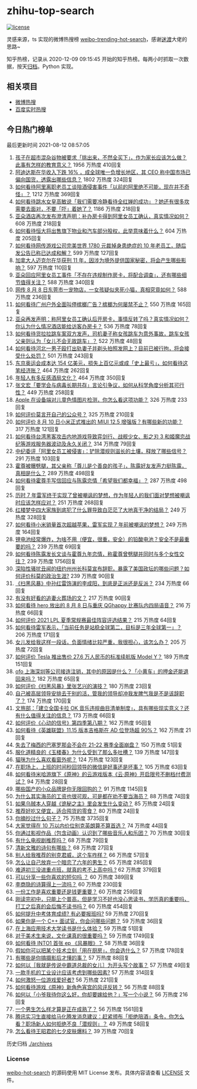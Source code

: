 # zhihu-top-search

[![license](https://img.shields.io/github/license/Arrackisarookie/zhihu-top-search)](https://github.com/Arrackisarookie/zhihu-top-search/blob/master/LICENSE)

灵感来源，ts 实现的微博热搜榜 [weibo-trending-hot-search](https://github.com/justjavac/weibo-trending-hot-search)，感谢[迷渡](https://github.com/justjavac)大佬的思路~

知乎热榜，记录从 2020-12-09 09:15:45 开始的知乎热榜。每两小时抓取一次数据，按天[归档](./archives)。Python 实现。

## 相关项目
+ [微博热搜](https://github.com/Arrackisarookie/weibo-hot-search)
+ [百度实时热搜](https://github.com/Arrackisarookie/baidu-hot-search)

## 今日热门榜单

<!-- Rank Begin -->

最后更新时间 2021-08-12 08:57:05

1. [孩子在超市混杂谷物被要求「挑出来，不然全买下」，作为家长应该怎么做？此事有怎样的教育意义？](https://www.zhihu.com/question/478743131) 1956 万热度 410回复
1. [阿迪达斯在华收入下跌 16% ，成全球唯一负增长地区，其 CEO 称中国市场已偏向国货，透露出哪些信息？](https://www.zhihu.com/question/478894440) 1802 万热度 324回复
1. [如何看待阿里离职老员工谈陪酒侵害事件「以前的阿里绝不可能，现在并不奇怪」？](https://www.zhihu.com/question/478673050) 1212 万热度 369回复
1. [如何看待跳水女皇高敏说「我们需要冷静看待全红婵的成功」？她还有很多坎需要去面对，不要「吓」着她了？](https://www.zhihu.com/question/478496818) 1186 万热度 218回复
1. [亚朵酒店再次发布澄清声明：补办房卡得到阿里女员工确认，真实情况如何？](https://www.zhihu.com/question/478965464) 608 万热度 218回复
1. [如何看待恒大将出售旗下物业和汽车部分股权，此举意味着什么？](https://www.zhihu.com/question/478792299) 604 万热度 205回复
1. [如何看待网传游戏公司完美世界 1780 元裁掉身患绝症的 10 年老员工，随后发公告已称已达成和解？](https://www.zhihu.com/question/478911569) 599 万热度 127回复
1. [加拿大人迈克尔在华获刑 11 年，因涉为境外提供国家秘密，将会产生哪些影响？](https://www.zhihu.com/question/478912049) 597 万热度 110回复
1. [亚朵回应阿里女员工事件「不存在违规制作房卡，将配合调查」，还有哪些细节值得关注？](https://www.zhihu.com/question/478888111) 588 万热度 340回复
1. [网传 8 月 8 日东莞市一宠物店，一女孩疑似夹死小猫，真相究竟如何？](https://www.zhihu.com/question/478842179) 588 万热度 236回复
1. [如何看待广州户外全面叫停槟榔广告？槟榔为何屡禁不止？](https://www.zhihu.com/question/478469704) 550 万热度 165回复
1. [亚朵再发声明：称阿里女员工确认后开房卡，事情反转了吗？真实情况如何？你认为什么情况酒店能给访客办房卡？](https://www.zhihu.com/question/478967541) 536 万热度 78回复
1. [如何看待货拉拉跳车案双方发声，司机妻子称女孩跳车为意外事故，跳车女孩父亲则认为「女儿不会无故跳车」？](https://www.zhihu.com/question/479088472) 522 万热度 48回复
1. [如何看待河北一男子殴打出轨妻子并剃头拍照发网上？目前已被行拘，将会接受什么处罚？](https://www.zhihu.com/question/479007478) 501 万热度 243回复
1. [东京奥运会成本达 154 亿美元，损失上百亿元或成「史上最亏」，如何看待这笔经济账？](https://www.zhihu.com/question/478393318) 464 万热度 262回复
1. [年轻人有多反感酒局文化？](https://www.zhihu.com/question/478409760) 464 万热度 350回复
1. [张文宏「要学会与病毒长期共存」言论引争议，如何从科学角度分析其可行性？](https://www.zhihu.com/question/478889774) 449 万热度 258回复
1. [Apple 在设备端对儿童色情图片检测，你怎么看这项功能？](https://www.zhihu.com/question/477863997) 326 万热度 233回复
1. [如何评价莫言开自己的公众号？](https://www.zhihu.com/question/478618696) 325 万热度 210回复
1. [如何评价 8 月 10 日小米正式推出的 MIUI 12.5 增强版？有哪些新的功能？](https://www.zhihu.com/question/478811156) 317 万热度 121回复
1. [如何看待台湾黑客攻击内地游戏导致弈剑行、战舰少女、影之刃 3 和姬魔恋战纪等游戏服务器波动及永久关闭？](https://www.zhihu.com/question/478677168) 314 万热度 79回复
1. [中纪委评「阿里女员工被侵害」：铲除潜规则滋长的土壤，释放了哪些信号？](https://www.zhihu.com/question/478746757) 291 万热度 103回复
1. [霍尊被曝劈腿，其父亲称「尊儿是个善良的孩子」，陈露好友发声力挺陈露，真相是什么？](https://www.zhihu.com/question/478881955) 289 万热度 498回复
1. [如何看待霍尊手写信回应与陈露恋情「希望我们都幸福」？](https://www.zhihu.com/question/478999296) 287 万热度 498回复
1. [历时 7 年雷军终于实现了曾被嘲讽的梦想，作为年轻人的我们面对梦想被嘲讽时应该怎样应对？](https://www.zhihu.com/question/478842796) 251 万热度 268回复
1. [红楼梦中四大家族到底犯了什么罪导致白茫茫了大地真干净的结局？](https://www.zhihu.com/question/43561377) 249 万热度 328回复
1. [如何看待小米销量首次超越苹果，雷军实现 7 年前被嘲讽的梦想？](https://www.zhihu.com/question/478822815) 249 万热度 164回复
1. [锂电池经常爆炸，为啥不用（便宜，很重，安全）的铅酸电池？安全不是最重要的吗？](https://www.zhihu.com/question/471001272) 239 万热度 69回复
1. [如何看待陈露发长文谈与霍尊九年恋情，称霍尊曾劈腿并同时与多个女性交往？](https://www.zhihu.com/question/478823109) 239 万热度 1756回复
1. [深陷性骚扰丑闻的纽约州州长科莫宣布辞职，暴露了美国政坛的哪些问题？如何评价科莫的政治生涯?](https://www.zhihu.com/question/478846235) 239 万热度 90回复
1. [《扫黑风暴》中孙红雷饰演的李成阳，到底是正派还是反派？](https://www.zhihu.com/question/478588790) 234 万热度 66回复
1. [有没有好看的追妻火葬场的文？](https://www.zhihu.com/question/402113685) 217 万热度 90回复
1. [如何看待 hero 放出的 8 月 8 日与重庆 QGhappy 比赛队内四局语音？](https://www.zhihu.com/question/478832010) 216 万热度 66回复
1. [如何评价 2021 LPL 夏季常规赛最佳阵容评选结果？](https://www.zhihu.com/question/479039064) 215 万热度 64回复
1. [如何看待雷军表示，「当前任务是站稳全球第二，目标是三年全球第一」？](https://www.zhihu.com/question/478796890) 206 万热度 171回复
1. [女儿发给我这样一段话，负面情绪比较严重，我很担心，该怎么办？](https://www.zhihu.com/question/478521078) 205 万热度 72回复
1. [如何评价 Tesla 推出售价 27.6 万人民币的标准续航版 Model Y？](https://www.zhihu.com/question/470837546) 189 万热度 151回复
1. [ofo 上海深圳等公司接连注销，其中的原因是什么？「小黄车」的押金还能退回来吗？](https://www.zhihu.com/question/478737993) 182 万热度 65回复
1. [如何评价《扫黑风暴》里张艺兴的演技？](https://www.zhihu.com/question/478274728) 180 万热度 23回复
1. [自己被高层领导安排去干别的活，管我的领导却冲我发脾气我是不是该辞职了？](https://www.zhihu.com/question/471985809) 174 万热度 170回复
1. [文旅部：「建立全国卡拉 OK 音乐违规曲目清单制度」，具有哪些现实意义？还有什么值得关注的信息？](https://www.zhihu.com/question/478785591) 173 万热度 66回复
1. [如何评价《心动的信号》第四季第八期？](https://www.zhihu.com/question/479043804) 162 万热度 95回复
1. [如何看待《英雄联盟》11.15 版本吉格斯在 AD 位登场超 90%？](https://www.zhihu.com/question/478522575) 162 万热度 21回复
1. [失去了梅西的巴塞罗那会不会在 21-22 赛季全面崩盘？](https://www.zhihu.com/question/478145278) 150 万热度 51回复
1. [服化道精良的《玉楼春》为什么受到了那么多吐槽？](https://www.zhihu.com/question/475685576) 139 万热度 147回复
1. [猫咪为什么喜欢看窗外呢？](https://www.zhihu.com/question/474360080) 124 万热度 123回复
1. [在职场上，上班的时间秒回领导的微信是好事还是坏事？](https://www.zhihu.com/question/475078004) 105 万热度 63回复
1. [如何看待米哈游旗下《原神》的云游戏版本《云·原神》开启限号不删档付费测试？](https://www.zhihu.com/question/478695308) 94 万热度 28回复
1. [哪些国产的小众品牌是你无限回购的？](https://www.zhihu.com/question/292164259) 91 万热度 1145回复
1. [为什么其实海员的工资也很可观，可是都在劝不要当海员？](https://www.zhihu.com/question/465069987) 88 万热度 74回复
1. [如果乌贼本人穿越《诡秘之主》里会发生什么变动？](https://www.zhihu.com/question/477575615) 85 万热度 24回复
1. [推荐好吃又便宜，适合囤货的零食？](https://www.zhihu.com/question/472377733) 80 万热度 24回复
1. [你摘抄过什么句子？](https://www.zhihu.com/question/314121506) 75 万热度 3735回复
1. [大家觉得在 10 万以内价位别克英朗算不算首选？](https://www.zhihu.com/question/459529684) 74 万热度 44回复
1. [你通过影视作品（包含动画）认识到了哪些音乐人和乐团？](https://www.zhihu.com/question/478900870) 70 万热度 30回复
1. [有什么电视剧推荐吗？](https://www.zhihu.com/question/469035734) 68 万热度 79回复
1. [清新文雅的诗句有哪些？](https://www.zhihu.com/question/433901925) 68 万热度 27回复
1. [别人给我推荐的别克君威，这个车咋样？](https://www.zhihu.com/question/465147017) 66 万热度 57回复
1. [怎么让自己放弃一个暗恋了六年的男生？](https://www.zhihu.com/question/476950025) 65 万热度 285回复
1. [难道初三没进重点班，就真的考不上高中吗 ?](https://www.zhihu.com/question/478571720) 62 万热度 379回复
1. [可以分享一些你喜欢的短句吗 ？](https://www.zhihu.com/question/477133730) 60 万热度 389回复
1. [李商隐的诗算得上一流吗？](https://www.zhihu.com/question/41885927) 60 万热度 230回复
1. [一份工作是喜欢重要还是钱更重要？](https://www.zhihu.com/question/477734490) 60 万热度 259回复
1. [刚读完初中，只能上个普高，但是学习不好也没心思读书，学历真的重要吗，打工之后真的会后悔不读书吗？](https://www.zhihu.com/question/476841665) 60 万热度 454回复
1. [如何提升中考体育成绩? 有必要报班吗?](https://www.zhihu.com/question/477827103) 59 万热度 270回复
1. [如果你是一个 C++ 面试官，你会问哪些问题？](https://www.zhihu.com/question/451327108) 59 万热度 36回复
1. [在上海应用技术大学读书是什么体验？](https://www.zhihu.com/question/62082173) 59 万热度 51回复
1. [对于美术生来说，文化课真的很重要吗？](https://www.zhihu.com/question/465080710) 59 万热度 1749回复
1. [如何看待 INTO1 首张 ep 《风暴眼》？](https://www.zhihu.com/question/478634614) 58 万热度 36回复
1. [假如你可以把某个技术立刻「用在厨房」，你会选什么？](https://www.zhihu.com/question/478908619) 57 万热度 178回复
1. [有哪些是你搞摄影后才懂的事？](https://www.zhihu.com/question/462079009) 57 万热度 88回复
1. [如何以［我就是传说中霸道总裁的女儿］为开头写个故事？](https://www.zhihu.com/question/455867035) 57 万热度 49回复
1. [一款手机的工业设计应该考虑到哪些因素?](https://www.zhihu.com/question/477260643) 57 万热度 314回复
1. [如何激怒一位游戏爱好者?](https://www.zhihu.com/question/340492714) 56 万热度 221回复
1. [如何看待游戏《原神》新角色宵宫的风评反转？](https://www.zhihu.com/question/478800689) 56 万热度 88回复
1. [如何以「小爷我待你这么好，你却要嫁给他？」写一个小说？](https://www.zhihu.com/question/433765421) 56 万热度 216回复
1. [一个男生怎么样才算是正在成熟了？](https://www.zhihu.com/question/431134549) 56 万热度 1561回复
1. [腾讯实习生直接给马化腾发消息建议：赶紧颁布「拒绝陪酒」条令，你怎么看？职场新人如何拒绝不良「潜规则」？](https://www.zhihu.com/question/478914175) 49 万热度 58回复
1. [怎么看待王昭君的七夕皮肤爆料？](https://www.zhihu.com/question/477685022) 39 万热度 70回复
<!-- Rank End -->

历史归档 [./archives](./archives)

### License

[weibo-hot-search](https://github.com/Arrackisarookie/zhihu-top-search) 的源码使用 MIT License 发布。具体内容请查看 [LICENSE](./LICENSE) 文件。
